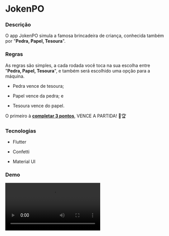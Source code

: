 # JokenPO

### Descrição

O app JokenPO simula a famosa brincadeira de criança, conhecida também por "**Pedra, Papel, Tesoura**".

### Regras

As regras são simples, a cada rodada você toca na sua escolha entre "**Pedra, Papel, Tesoura**", e também será escolhido uma opção para a máquina.

- Pedra vence de tesoura;
  
- Papel vence da pedra; e
  
- Tesoura vence do papel.
  

O primeiro à <u>**completar 3 pontos**</u>, VENCE A PARTIDA! 👏🏆

### Tecnologias

- Flutter
  
- Confetti
  
- Material UI

### Demo

<video src="./images/jokenpo.mov" controls="controls" style="max-width: 730px;"></video>